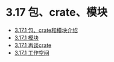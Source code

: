 # 3.17 包、crate、模块

- [3.17.1 包、crate和模块介绍](./chapter_3_17_1.md)
- [3.17.1 模块](./chapter_3_17_2.md)
- [3.17.1 再谈crate](./chapter_3_17_3.md)
- [3.17.1 工作空间](./chapter_3_17_4.md)
